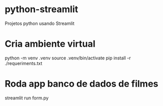 # python-streamlit
Projetos python usando Streamlit

# Cria ambiente virtual

python -m venv .venv
source .venv/bin/activate
pip install -r ./requeriments.txt

# Roda app banco de dados de filmes

streamlit run form.py